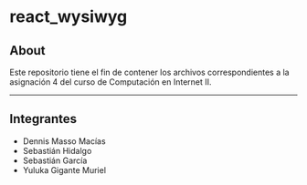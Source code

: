 # react_wysiwyg

## About

Este repositorio tiene el fin de contener los archivos correspondientes a la asignación 4 del curso de Computación en Internet II.

---

## Integrantes
- Dennis Masso Macías
- Sebastián Hidalgo
- Sebastián García
- Yuluka Gigante Muriel
